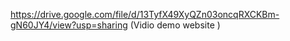 https://drive.google.com/file/d/13TyfX49XyQZn03oncqRXCKBm-gN60JY4/view?usp=sharing (Vidio demo website
)
